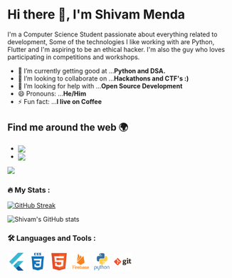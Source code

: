 <h1>Hi there 👋, I'm Shivam Menda</h1>

I'm a Computer Science Student passionate about everything related to development, Some of the technologies I like working with are Python, Flutter and I'm aspiring to be an ethical hacker. I'm also the guy who loves participating in competitions and workshops.  


- 🌱 I’m currently getting good at ...<b>Python and DSA.</b>
- 👯 I’m looking to collaborate on ...<b>Hackathons and CTF's :)</b>
- 🤔 I’m looking for help with ...<b>Open Source Development</b>
- 😄 Pronouns: ...<b>He/Him</b>
- ⚡ Fun fact: ...<b>I live on Coffee</b>

<h2>Find me around the web 🌍</h2>

- <a href="https://www.linkedin.com/in/shivam-menda/" ><img align="center" src="https://img.shields.io/badge/linkedin-%230077B5.svg?style=for-the-badge&logo=linkedin&logoColor=white" /> </a>
- <a href="https://twitter.com/ShivamMenda" ><img align="center" src="https://img.shields.io/twitter/follow/ShivamMenda.svg?style=social" /> </a>

![](https://komarev.com/ghpvc/?username=ShivamMenda&color=blue)

### :fire: My Stats :
[![GitHub Streak](http://github-readme-streak-stats.herokuapp.com?user=shivammenda&theme=dark&background=000000)](https://git.io/streak-stats)

![Shivam's GitHub stats](https://github-readme-stats.vercel.app/api?username=shivammenda&show_icons=true&theme=dracula&count_private=true)

### :hammer_and_wrench: Languages and Tools :
<div>
  <img src="https://github.com/devicons/devicon/blob/master/icons/flutter/flutter-original.svg" title="Flutter" alt="Flutter" width="40" height="40"/>&nbsp;
  <img src="https://github.com/devicons/devicon/blob/master/icons/css3/css3-plain-wordmark.svg"  title="CSS3" alt="CSS" width="40" height="40"/>&nbsp;
  <img src="https://github.com/devicons/devicon/blob/master/icons/html5/html5-original.svg" title="HTML5" alt="HTML" width="40" height="40"/>&nbsp;
  <img src="https://github.com/devicons/devicon/blob/master/icons/firebase/firebase-plain-wordmark.svg" title="Firebase" alt="Firebase" width="40" height="40"/>&nbsp;
  <img src="https://github.com/devicons/devicon/blob/master/icons/python/python-original-wordmark.svg" title="Python" alt="Python" width="40" height="40"/>&nbsp;
  <img src="https://github.com/devicons/devicon/blob/master/icons/git/git-original-wordmark.svg" title="Git" **alt="Git" width="40" height="40"/>
</div>
